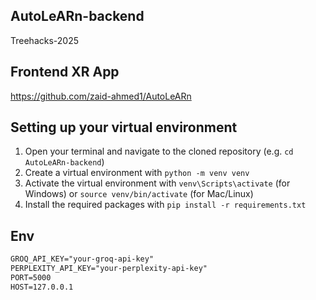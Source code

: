 ## AutoLeARn-backend
Treehacks-2025

## Frontend XR App
https://github.com/zaid-ahmed1/AutoLeARn 

## Setting up your virtual environment
1. Open your terminal and navigate to the cloned repository (e.g. `cd AutoLeARn-backend`)
2. Create a virtual environment with `python -m venv venv`
3. Activate the virtual environment with `venv\Scripts\activate` (for Windows) or `source venv/bin/activate` (for Mac/Linux)
4. Install the required packages with `pip install -r requirements.txt`

## Env
```txt
GROQ_API_KEY="your-groq-api-key"
PERPLEXITY_API_KEY="your-perplexity-api-key"
PORT=5000
HOST=127.0.0.1
```
